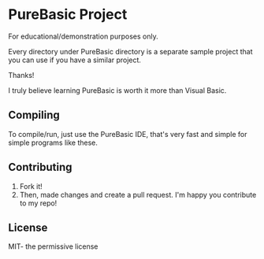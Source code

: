 # PureBasic Project

For educational/demonstration purposes only.

Every directory under PureBasic directory is a separate sample project that you can use if you have a similar project.

Thanks!

I truly believe learning PureBasic is worth it more than Visual Basic.

## Compiling

To compile/run, just use the PureBasic IDE, that's very fast and simple for simple programs like these.

## Contributing

1. Fork it!
2. Then, made changes and create a pull request. I'm happy you contribute to my repo!

## License

MIT- the permissive license
